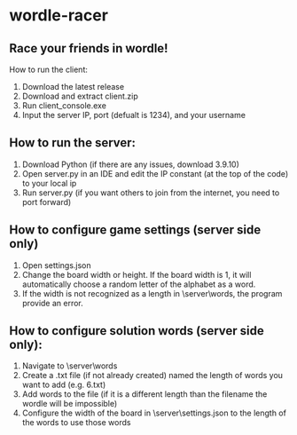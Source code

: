 # wordle-racer
## Race your friends in wordle!

How to run the client:
1. Download the latest release
2. Download and extract client.zip
3. Run client_console.exe
4. Input the server IP, port (defualt is 1234), and your username

## How to run the server:
1. Download Python (if there are any issues, download 3.9.10)
2. Open server.py in an IDE and edit the IP constant (at the top of the code) to your local ip
3. Run server.py (if you want others to join from the internet, you need to port forward)

## How to configure game settings (server side only)
1. Open settings.json
2. Change the board width or height. If the board width is 1, it will automatically choose a random letter of the alphabet as a word.
3. If the width is not recognized as a length in \server\words, the program provide an error.

## How to configure solution words (server side only):
1. Navigate to \server\words
2. Create a .txt file (if not already created) named the length of words you want to add (e.g. 6.txt)
3. Add words to the file (if it is a different length than the filename the wordle will be impossible)
4. Configure the width of the board in \server\settings.json to the length of the words to use those words
